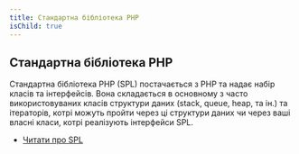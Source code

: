 ```yaml
---
title: Стандартна бібліотека PHP
isChild: true
---
```


## Стандартна бібліотека PHP

Стандартна бібліотека PHP (SPL) постачається з PHP та надає набір класів та інтерфейсів. Вона складається в основному з часто використовуваних класів структури даних (stack, queue, heap, та ін.) та ітераторів, котрі можуть пройти через ці структури даних чи через ваші власні класи, котрі реалізують інтерфейси SPL.

* [Читати про SPL][spl]

[spl]: http://php.net/manual/en/book.spl.php 
